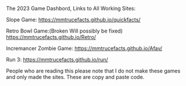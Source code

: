 The 2023 Game Dashbord,
Links to All Working Sites:

Slope Game: https://mmtrucefacts.github.io/quickfacts/

Retro Bowl Game:(Broken Will possibly be fixed) https://mmtrucefacts.github.io/Retro/

Incremancer Zombie Game: https://mmtrucefacts.github.io/Afav/

Run 3: https://mmtrucefacts.github.io/run/

People who are reading this please note that I do not make these games and only made the sites. These are copy and paste code.
